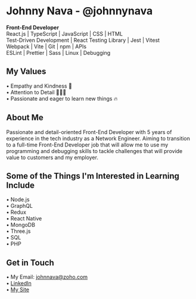 # Johnny Nava - @johnnynava
**Front-End Developer**
<br>
React.js | TypeScript | JavaScript | CSS | HTML
<br>
Test-Driven Development | React Testing Library | Jest | Vitest
<br>
Webpack | Vite | Git | npm | APIs
<br>
ESLint | Prettier | Sass | Linux | Debugging

## My Values
• Empathy and Kindness 💙
<br>
• Attention to Detail 👨🏻‍💻
<br>
• Passionate and eager to learn new things 🔥

## About Me
Passionate and detail-oriented Front-End Developer with 5 years of experience in the tech industry as a Network Engineer. Aiming to transition to a full-time Front-End Developer job that will allow me to use my programming and debugging skills to tackle challenges that will provide value to customers and my employer.

## Some of the Things I'm Interested in Learning Include
• Node.js
<br>
• GraphQL
<br>
• Redux
<br>
• React Native
<br>
• MongoDB
<br>
• Three.js
<br>
• SQL
<br>
• PHP

## Get in Touch
• My Email: johnnava@zoho.com
<br>
• [LinkedIn](https://www.linkedin.com/in/johnnynavadev/)
<br>
• [My Site](https://www.johnnynava.dev)
